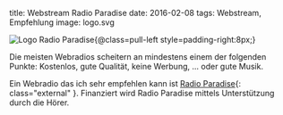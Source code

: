 title: Webstream Radio Paradise
date: 2016-02-08
tags: Webstream, Empfehlung
image: logo.svg

![Logo Radio Paradise{@class=pull-left style=padding-right:8px;}]({filename}logo.svg)

Die meisten Webradios scheitern an mindestens einem der folgenden Punkte: Kostenlos, gute Qualität, keine Werbung, ... 
oder gute Musik.

Ein Webradio das ich sehr empfehlen kann ist [Radio Paradise](https://www.radioparadise.com){: class="external" }.
Finanziert wird Radio Paradise mittels Unterstützung durch die Hörer.

